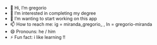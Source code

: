 - 👋 Hi, I’m gregorio
- 👀 I’m interested in completing my degree
- 💞️ I’m wanting to start working on this app
- 📫 How to reach me: ig = miranda_gregorio_ , In = gregorio-miranda
- 😄 Pronouns: he / him
- ⚡ Fun fact: i like learning !!

<!---
Greg-07-svg/Greg-07-svg is a ✨ special ✨ repository because its `README.md` (this file) appears on your GitHub profile.
You can click the Preview link to take a look at your changes.
--->
